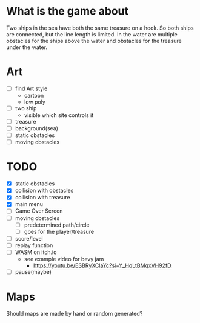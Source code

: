 # What is the game about
Two ships in the sea have both the same treasure on a hook.
So both ships are connected, but the line length is limited.
In the water are multiple obstacles for the ships above the water
and obstacles for the treasure under the water.

# Art
- [ ] find Art style
	- cartoon
	- low poly
- [ ] two ship
    - visible which site controls it
- [ ] treasure
- [ ] background(sea)
- [ ] static obstacles
- [ ] moving obstacles

# TODO
- [x] static obstacles
- [x] collision with obstacles
- [x] collision with treasure
- [x] main menu
- [ ] Game Over Screen
- [ ] moving obstacles
	- [ ] predetermined path/circle
	- [ ] goes for the player/treasure
- [ ] score/level
- [ ] replay function
- [ ] WASM on itch.io
	- see example video for bevy jam
		- https://youtu.be/ESBRyXClaYc?si=Y_HqLtBMqxVH92fD
- [ ] pause(maybe)

# Maps
Should maps are made by hand or random generated?